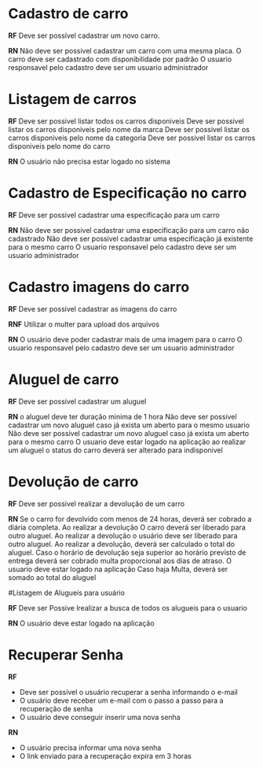 # Cadastro de carro

**RF**
Deve ser possível cadastrar um novo carro.

**RN**
Não deve ser possivel cadastrar um carro com uma mesma placa.
O carro deve ser cadastrado com disponibilidade por padrão
O usuario responsavel pelo cadastro deve ser um usuario administrador

# Listagem de carros

**RF**
Deve ser possivel listar todos os carros disponiveis
Deve ser possivel listar os carros disponiveis pelo nome da marca
Deve ser possivel listar os carros disponiveis pelo nome da categoria
Deve ser possivel listar os carros disponiveis pelo nome do carro

**RN**
O usuário não precisa estar logado no sistema

# Cadastro de Especificação no carro

**RF**
Deve ser possivel cadastrar uma especificação para um carro


**RN**
Não deve ser possivel cadastrar uma especificação para um carro não cadastrado
Não deve ser possivel cadastrar uma especificação já existente para o mesmo carro
O usuario responsavel pelo cadastro deve ser um usuario administrador

# Cadastro imagens do carro

**RF**
Deve ser possivel cadastrar as imagens do carro

**RNF**
Utilizar o multer para upload dos arquivos

**RN**
O usuário deve poder cadastrar mais de uma imagem para o carro
O usuario responsavel pelo cadastro deve ser um usuario administrador

# Aluguel de carro

**RF**
Deve ser possivel cadastrar um aluguel

**RN**
o aluguel deve ter duração minima de 1 hora
Não deve ser possivel cadastrar um novo aluguel caso já exista um aberto para o mesmo usuario
Não deve ser possivel cadastrar um novo aluguel caso já exista um aberto para o mesmo carro
O usuario deve estar logado na aplicação
ao realizar um aluguel o status do carro deverá ser alterado para indisponivel

# Devolução de carro

**RF**
Deve ser possivel realizar a devolução de um carro

**RN**
Se o carro for devolvido com menos de 24 horas, deverá ser cobrado a diária completa.
Ao realizar a devolução O carro deverá ser liberado para outro aluguel.
Ao realizar a devolução o usuário deve ser liberado para outro aluguel.
Ao realizar a devolução, deverá ser calculado o total do aluguel.
Caso o horário de devolução seja superior ao horário previsto de entrega deverá ser cobrado multa proporcional aos dias de atraso.
O usuario deve estar logado na aplicação
Caso haja Multa, deverá ser somado ao total do aluguel

#Listagem de Alugueis para usuário

**RF**
Deve ser Possive lrealizar a busca de todos os alugueis para o usuario

**RN**
O usuário deve estar logado na aplicação


# Recuperar Senha

**RF**
- Deve ser possível o usuário recuperar a senha informando o e-mail
- O usuário deve receber um e-mail com o passo a passo para a recuperação de senha
- O usuário deve conseguir inserir uma nova senha

**RN**
- O usuário precisa informar uma nova senha
- O link enviado para a recuperação expira em 3 horas
